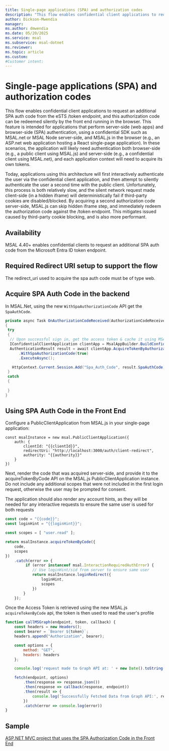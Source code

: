 ```yaml
---
title: Single-page applications (SPA) and authorization codes
description: "This flow enables confidential client applications to request an additional SPA auth code from the eSTS /token endpoint, and this authorization code can be redeemed silently by the front end running in the browser."
author: Dickson-Mwendia
manager: 
ms.author: dmwendia
ms.date: 05/20/2025
ms.service: msal
ms.subservice: msal-dotnet
ms.reviewer: 
ms.topic: article
ms.custom: 
#Customer intent: 
---
```


# Single-page applications (SPA) and authorization codes

This flow enables confidential client applications to request an additional SPA auth code from the eSTS /token endpoint, and this authorization code can be redeemed silently by the front end running in the browser. This feature is intended for applications that perform server-side (web apps) and browser-side (SPA) authentication, using a confidential SDK such as MSAL.net or MSAL Node server-side, and MSAL.js in the browser (e.g., an ASP.net web application hosting a React single-page application). In these scenarios, the application will likely need authentication both browser-side (e.g., a public client using MSAL.js) and server-side (e.g., a confidential client using MSAL.net), and each application context will need to acquire its own tokens.

Today, applications using this architecture will first interactively authenticate the user via the confidential client application, and then attempt to silently authenticate the user a second time with the public client. Unfortunately, this process is both relatively slow, and the silent network request made client-side (in a hidden iframe) will deterministically fail if third-party cookies are disabled/blocked. By acquiring a second authorization code server-side, MSAL.js can skip hidden iframe step, and immediately redeem the authorization code against the /token endpoint. This mitigates issued caused by third-party cookie blocking, and is also more performant.

## Availability

MSAL 4.40+ enables confidential clients to request an additional SPA auth code from the Microsoft Entra ID token endpoint.

## Required Redirect URI setup to support the flow

The redirect_uri used to acquire the spa auth code must be of type web.

## Acquire SPA Auth Code in the backend

In MSAL.Net, using the new `WithSpaAuthorizationCode` API get the `SpaAuthCode`.

```csharp
private async Task OnAuthorizationCodeReceived(AuthorizationCodeReceivedNotification context)
{
 try
 {
  // Upon successful sign in, get the access token & cache it using MSAL
  IConfidentialClientApplication clientApp = MsalAppBuilder.BuildConfidentialClientApplication();
  AuthenticationResult result = await clientApp.AcquireTokenByAuthorizationCode(new[] { "user.read" }, context.Code)
      .WithSpaAuthorizationCode(true)
      .ExecuteAsync();

   HttpContext.Current.Session.Add("Spa_Auth_Code", result.SpaAuthCode);
 }
 catch
 {
 
 }
}
```

## Using SPA Auth Code in the Front End

Configure a PublicClientApplication from MSAL.js in your single-page application:

```JS
const msalInstance = new msal.PublicClientApplication({
    auth: {
        clientId: "{{clientId}}",
        redirectUri: "http://localhost:3000/auth/client-redirect",
        authority: "{{authority}}"
    }
})
```

Next, render the code that was acquired server-side, and provide it to the acquireTokenByCode API on the MSAL.js PublicClientApplication instance. Do not include any additional scopes that were not included in the first login request, otherwise the user may be prompted for consent.

The application should also render any account hints, as they will be needed for any interactive requests to ensure the same user is used for both requests

```js
const code = "{{code}}";
const loginHint = "{{loginHint}}";

const scopes = [ "user.read" ];

return msalInstance.acquireTokenByCode({
    code,
    scopes
})
    .catch(error => {
         if (error instanceof msal.InteractionRequiredAuthError) {
            // Use loginHint/sid from server to ensure same user
            return msalInstance.loginRedirect({
                loginHint,
                scopes
            })
        }
    });
```

Once the Access Token is retrieved using the new MSAL.js `acquireTokenByCode` api, the token is then used to read the user's profile 

```js
function callMSGraph(endpoint, token, callback) {
    const headers = new Headers();
    const bearer = `Bearer ${token}`;
    headers.append("Authorization", bearer);

    const options = {
        method: "GET",
        headers: headers
    };

    console.log('request made to Graph API at: ' + new Date().toString());

    fetch(endpoint, options)
        .then(response => response.json())
        .then(response => callback(response, endpoint))
        .then(result => {
            console.log('Successfully Fetched Data from Graph API:', result);
        })
        .catch(error => console.log(error))
}
```

## Sample

[ASP.NET MVC project that uses the SPA Authorization Code in the Front End](https://github.com/Azure-Samples/ms-identity-aspnet-webapp-openidconnect)
